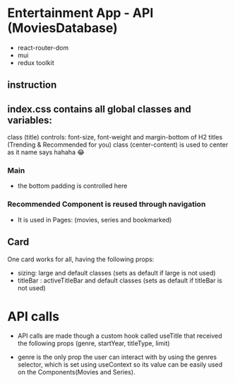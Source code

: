 # Entertainment App - API (MoviesDatabase)

- react-router-dom
- mui  
- redux toolkit

## instruction

## index.css contains all global classes and variables:

class (title) controls: font-size, font-weight and margin-bottom of H2 titles (Trending & Recommended for you)
class (center-content) is used to center as it name says hahaha 😂


### Main

- the bottom padding is controlled here

### Recommended Component is reused through navigation

- It is used in Pages: (movies, series and bookmarked)

## Card

One card works for all, having the following props:

- sizing: large and default classes (sets as default if large is not used)
- titleBar : activeTitleBar and default classes (sets as default if titleBar is not used)

# API calls
- API calls are made though a custom hook called useTitle that received the following props (genre, startYear, titleType, limit)

- genre is the only prop the user can interact with by using the genres selector, which is set using useContext so its value can be easily used on the Components(Movies and Series). 